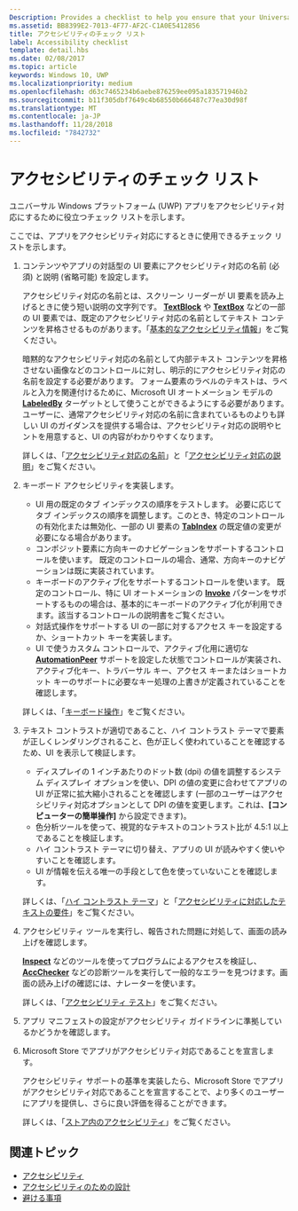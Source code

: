 ```yaml
---
Description: Provides a checklist to help you ensure that your Universal Windows Platform (UWP) app is accessible.
ms.assetid: BB8399E2-7013-4F77-AF2C-C1A0E5412856
title: アクセシビリティのチェック リスト
label: Accessibility checklist
template: detail.hbs
ms.date: 02/08/2017
ms.topic: article
keywords: Windows 10, UWP
ms.localizationpriority: medium
ms.openlocfilehash: d63c7465234b6aebe876259ee095a183571946b2
ms.sourcegitcommit: b11f305dbf7649c4b68550b666487c77ea30d98f
ms.translationtype: MT
ms.contentlocale: ja-JP
ms.lasthandoff: 11/28/2018
ms.locfileid: "7842732"
---
```

# <a name="accessibility-checklist"></a>アクセシビリティのチェック リスト



ユニバーサル Windows プラットフォーム (UWP) アプリをアクセシビリティ対応にするために役立つチェック リストを示します。

ここでは、アプリをアクセシビリティ対応にするときに使用できるチェック リストを示します。

1.  コンテンツやアプリの対話型の UI 要素にアクセシビリティ対応の名前 (必須) と説明 (省略可能) を設定します。

    アクセシビリティ対応の名前とは、スクリーン リーダーが UI 要素を読み上げるときに使う短い説明の文字列です。 [**TextBlock**](https://msdn.microsoft.com/library/windows/apps/BR209652) や [**TextBox**](https://msdn.microsoft.com/library/windows/apps/BR209683) などの一部の UI 要素では、既定のアクセシビリティ対応の名前としてテキスト コンテンツを昇格させるものがあります。「[基本的なアクセシビリティ情報](basic-accessibility-information.md#name_from_inner_text)」をご覧ください。

    暗黙的なアクセシビリティ対応の名前として内部テキスト コンテンツを昇格させない画像などのコントロールに対し、明示的にアクセシビリティ対応の名前を設定する必要があります。 フォーム要素のラベルのテキストは、ラベルと入力を関連付けるために、Microsoft UI オートメーション モデルの [**LabeledBy**](https://msdn.microsoft.com/library/windows/apps/Hh759769) ターゲットとして使うことができるようにする必要があります。 ユーザーに、通常アクセシビリティ対応の名前に含まれているものよりも詳しい UI のガイダンスを提供する場合は、アクセシビリティ対応の説明やヒントを用意すると、UI の内容がわかりやすくなります。

    詳しくは、「[アクセシビリティ対応の名前](basic-accessibility-information.md#accessible_name)」と「[アクセシビリティ対応の説明](basic-accessibility-information.md)」をご覧ください。

2.  キーボード アクセシビリティを実装します。

    * UI 用の既定のタブ インデックスの順序をテストします。 必要に応じてタブ インデックスの順序を調整します。このとき、特定のコントロールの有効化または無効化、一部の UI 要素の [**TabIndex**](https://msdn.microsoft.com/library/windows/apps/BR209461) の既定値の変更が必要になる場合があります。
    * コンポジット要素に方向キーのナビゲーションをサポートするコントロールを使います。 既定のコントロールの場合、通常、方向キーのナビゲーションは既に実装されています。
    * キーボードのアクティブ化をサポートするコントロールを使います。 既定のコントロール、特に UI オートメーションの [**Invoke**](https://msdn.microsoft.com/library/windows/apps/BR242582) パターンをサポートするものの場合は、基本的にキーボードのアクティブ化が利用できます。該当するコントロールの説明書をご覧ください。
    * 対話式操作をサポートする UI の一部に対するアクセス キーを設定するか、ショートカット キーを実装します。
    * UI で使うカスタム コントロールで、アクティブ化用に適切な [**AutomationPeer**](https://msdn.microsoft.com/library/windows/apps/BR209185) サポートを設定した状態でコントロールが実装され、アクティブ化キー、トラバーサル キー、アクセス キーまたはショートカット キーのサポートに必要なキー処理の上書きが定義されていることを確認します。

    詳しくは、「[キーボード操作](https://msdn.microsoft.com/library/windows/apps/Mt185607)」をご覧ください。

3.  テキスト コントラストが適切であること、ハイ コントラスト テーマで要素が正しくレンダリングされること、色が正しく使われていることを確認するため、UI を表示して検証します。

    * ディスプレイの 1 インチあたりのドット数 (dpi) の値を調整するシステム ディスプレイ オプションを使い、DPI の値の変更に合わせてアプリの UI が正常に拡大縮小されることを確認します  (一部のユーザーはアクセシビリティ対応オプションとして DPI の値を変更します。これは、**[コンピューターの簡単操作]** から設定できます)。
    * 色分析ツールを使って、視覚的なテキストのコントラスト比が 4.5:1 以上であることを検証します。
    * ハイ コントラスト テーマに切り替え、アプリの UI が読みやすく使いやすいことを確認します。
    * UI が情報を伝える唯一の手段として色を使っていないことを確認します。

    詳しくは、「[ハイ コントラスト テーマ](high-contrast-themes.md)」と「[アクセシビリティに対応したテキストの要件](accessible-text-requirements.md)」をご覧ください。

4.  アクセシビリティ ツールを実行し、報告された問題に対処して、画面の読み上げを確認します。

    [**Inspect**](https://msdn.microsoft.com/library/windows/desktop/Dd318521) などのツールを使ってプログラムによるアクセスを検証し、[**AccChecker**](https://msdn.microsoft.com/library/windows/desktop/Hh920985) などの診断ツールを実行して一般的なエラーを見つけます。画面の読み上げの確認には、ナレーターを使います。

    詳しくは、「[アクセシビリティ テスト](accessibility-testing.md)」をご覧ください。

5.  アプリ マニフェストの設定がアクセシビリティ ガイドラインに準拠しているかどうかを確認します。

6.  Microsoft Store でアプリがアクセシビリティ対応であることを宣言します。

    アクセシビリティ サポートの基準を実装したら、Microsoft Store でアプリがアクセシビリティ対応であることを宣言することで、より多くのユーザーにアプリを提供し、さらに良い評価を得ることができます。

    詳しくは、「[ストア内のアクセシビリティ](accessibility-in-the-store.md)」をご覧ください。

<span id="related_topics"/>

## <a name="related-topics"></a>関連トピック  
* [アクセシビリティ](accessibility.md)
* [アクセシビリティのための設計](https://msdn.microsoft.com/library/windows/apps/Hh700407)
* [避ける事項](practices-to-avoid.md) 
